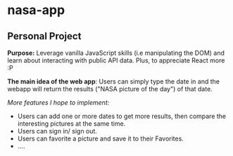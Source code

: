# nasa-app

## Personal Project

**Purpose:** Leverage vanilla JavaScript skills (i.e manipulating the DOM) and learn about interacting with public API data. Plus, to appreciate React more :P

**The main idea of the web app**: Users can simply type the date in and the webapp will return the results ("NASA picture of the day") of that date. 

*More features I hope to implement:* 
- Users can add one or more dates to get more results, then compare the interesting pictures at the same time. 
- Users can sign in/ sign out.
- Users can favorite a picture and save it to their Favorites.
- ....


